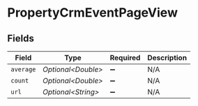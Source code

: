 # PropertyCrmEventPageView


## Fields

| Field               | Type                | Required            | Description         |
| ------------------- | ------------------- | ------------------- | ------------------- |
| `average`           | *Optional\<Double>* | :heavy_minus_sign:  | N/A                 |
| `count`             | *Optional\<Double>* | :heavy_minus_sign:  | N/A                 |
| `url`               | *Optional\<String>* | :heavy_minus_sign:  | N/A                 |
